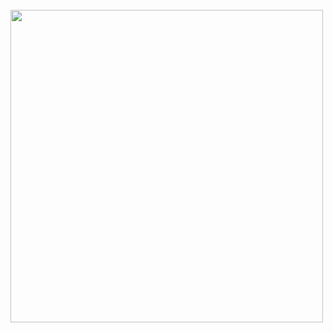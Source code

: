 
<div>
<br/>
<img src="./src/images/profile/kurumi-avatar.png" style="width: 500px;"/>
<br/>
</div>

